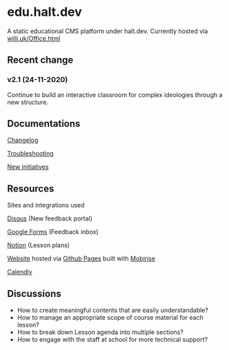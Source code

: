 # edu.halt.dev
A static educational CMS platform under halt.dev. Currently hosted via [willi.uk/Office.html](https://willi.uk/Office.html)

## Recent change

### v2.1 (24-11-2020)
Continue to build an interactive classroom for complex ideologies through a new structure.

## Documentations

[Changelog](https://github.com/wilhelmli/edu.halt.dev/wiki/Changelog)

[Troubleshooting](https://github.com/wilhelmli/edu.halt.dev/wiki/Troubleshooting)

[New initiatives](https://github.com/wilhelmli/edu.halt.dev/wiki/New-initiatives)

## Resources
Sites and integrations used

[Disqus](https://disqus.com/home/forum/willi-uk/) (New feedback portal)

[Google Forms](https://docs.google.com/forms/d/14Gqy7uChtrG2UUO54Acoi82vsqABaw2TYkyyoGXWhB8) (Feedback inbox) 

[Notion](https://www.notion.so/wilhelmli/Wilhelm-s-Office-175613570c704f8f93a0d19bba784c3d) (Lesson plans)

[Website](https://willi.uk/Office.html) hosted via [Github Pages](https://github.com/wilhelmli/wilhelmli.github.io/blob/master/Office.html) built with [Mobirise](https://mobirise.com/)

[Calendly](https://calendly.com/wilhelmli/office-hours)

## Discussions
- How to create meaningful contents that are easily understandable?
- How to manage an appropriate scope of course material for each lesson?
- How to break down Lesson agenda into multiple sections?
- How to engage with the staff at school for more technical support?
